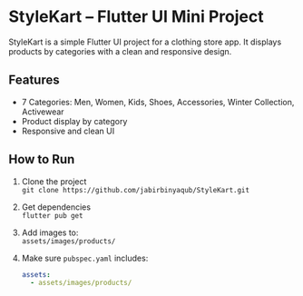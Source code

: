 # StyleKart – Flutter UI Mini Project

StyleKart is a simple Flutter UI project for a clothing store app. It displays products by categories with a clean and responsive design.

## Features

- 7 Categories: Men, Women, Kids, Shoes, Accessories, Winter Collection, Activewear
- Product display by category
- Responsive and clean UI

## How to Run

1. Clone the project  
   `git clone https://github.com/jabirbinyaqub/StyleKart.git`

2. Get dependencies  
   `flutter pub get`

3. Add images to:  
   `assets/images/products/`

4. Make sure `pubspec.yaml` includes:

   ```yaml
   assets:
     - assets/images/products/



